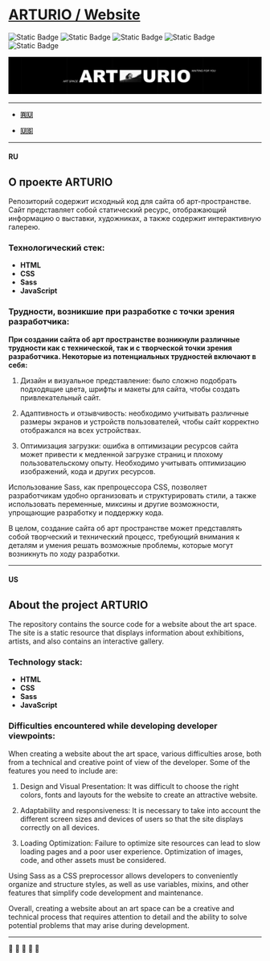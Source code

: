 # [ARTURIO / Website](https://roveqa.github.io/ARTURIO/)
<img alt="Static Badge" src="https://img.shields.io/badge/HTML-black?style=for-the-badge&logo=html5"> <img alt="Static Badge" src="https://img.shields.io/badge/CSS-black?style=for-the-badge&logo=CSS3&logoColor=1572B6"> <img alt="Static Badge" src="https://img.shields.io/badge/java script-black?style=for-the-badge&logo=JavaScript"> <img alt="Static Badge" src="https://img.shields.io/badge/sass-black?style=for-the-badge&logo=sass"> <img alt="Static Badge" src="https://img.shields.io/badge/figma-black?style=for-the-badge&logo=figma">

![COVER](https://github.com/Roveqa/ARTURIO/blob/main/git-cover.jpg)
___
+ **[:ru:](#ru)**

+ **[:us:](#us)**
___
#### RU
## О проекте ARTURIO
Репозиторий содержит исходный код для сайта об арт-пространстве. Сайт представляет собой статический ресурс, отображающий информацию о выставки, художниках, а также содержит интерактивную галерею.

### **Технологический стек:**

 + **HTML**
 + **CSS**
 + **Sass**
 + **JavaScript**

### **Трудности, возникшие при разработке с точки зрения разработчика:**

**При создании сайта об арт пространстве возникнули различные трудности как с технической, так и с творческой точки зрения разработчика. Некоторые из потенциальных трудностей включают в себя:**

1. Дизайн и визуальное представление: было сложно подобрать подходящие цвета, шрифты и макеты для сайта, чтобы создать привлекательный сайт.

2. Адаптивность и отзывчивость: необходимо учитывать различные размеры экранов и устройств пользователей, чтобы сайт корректно отображался на всех устройствах.

3. Оптимизация загрузки: ошибка в оптимизации ресурсов сайта может привести к медленной загрузке страниц и плохому пользовательскому опыту. Необходимо учитывать оптимизацию изображений, кода и других ресурсов.

Использование Sass, как препроцессора CSS, позволяет разработчикам удобно организовать и структурировать стили, а также использовать переменные, миксины и другие возможности, упрощающие разработку и поддержку кода.

В целом, создание сайта об арт пространстве может представлять собой творческий и технический процесс, требующий внимания к деталям и умения решать возможные проблемы, которые могут возникнуть по ходу разработки.
___
#### US
## About the project ARTURIO
The repository contains the source code for a website about the art space. The site is a static resource that displays information about exhibitions, artists, and also contains an interactive gallery.

### **Technology stack:**

 + **HTML**
 + **CSS**
 + **Sass**
 + **JavaScript**

### **Difficulties encountered while developing developer viewpoints:**

When creating a website about the art space, various difficulties arose, both from a technical and creative point of view of the developer. Some of the features you need to include are:

1. Design and Visual Presentation: It was difficult to choose the right colors, fonts and layouts for the website to create an attractive website.

2. Adaptability and responsiveness: It is necessary to take into account the different screen sizes and devices of users so that the site displays correctly on all devices.

3. Loading Optimization: Failure to optimize site resources can lead to slow loading pages and a poor user experience. Optimization of images, code, and other assets must be considered.

Using Sass as a CSS preprocessor allows developers to conveniently organize and structure styles, as well as use variables, mixins, and other features that simplify code development and maintenance.

Overall, creating a website about an art space can be a creative and technical process that requires attention to detail and the ability to solve potential problems that may arise during development.

___
:fried_shrimp: :fried_shrimp: :fried_shrimp: :fried_shrimp: :fried_shrimp:

